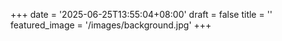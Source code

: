 +++
date = '2025-06-25T13:55:04+08:00'
draft = false
title = ''
featured_image = '/images/background.jpg'
+++
